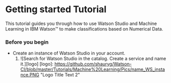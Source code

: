 # Getting started Tutorial
This tutorial guides you through how to use Watson Studio and Machine Learning in IBM Watson™ to make classifications based on Numerical Data.

### Before you begin
  * Create an instance of Watson Studio in your account.
    1. ![Search for Watson Studio in the catalog. Create a service and name it.][logo]
[logo]: https://github.com/shauryg/Watson-CI/blob/master/Tutorials/Machine%20Learning/Pics/name_WS_instance.PNG "Logo Title Text 2"
